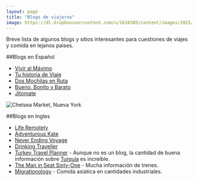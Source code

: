 ```yaml
---
layout: page
title: "Blogs de viajeros"
image: https://dl.dropboxusercontent.com/u/1610385/content/images/2015/05/2015-01-09-15-18-43-1.jpg
---
```


Breve lista de algunos blogs y sitios interesantes para cuestiones de viajes y comida en lejanos paises.

##Blogs en Español
* [Vivir al Máximo](http://viviralmaximo.net/)
* [Tu historia de Viaje](http://tuhistoriadeviaje.com/)
* [Dos Mochilas en Ruta](http://dosmochilasenruta.com/)
* [Bueno, Bonito y Barato](http://buenobonitobarat0.blogspot.com.es)
* [Jitomate](https://jitomate.wordpress.com/)

![Chelsea Market, Nueva York](https://dl.dropboxusercontent.com/u/1610385/content/images/2015/05/2015-01-09-15-18-43.jpg)

##Blogs en Ingles
* [Life Remotely](http://www.liferemotely.com/)
* [Adventurous Kate](http://www.adventurouskate.com/)
* [Never Ending Voyage](http://www.neverendingvoyage.com/)
* [Drinking Traveller](http://drinkingtraveller.com/)
* [Turkey Travel Planner](http://www.turkeytravelplanner.com/) - Aunque no es un blog, la cantidad de buena información sobre [Turquía](/tag/turquia) es increíble.
* [The Man in Seat Sixty-One](http://www.seat61.com/) - Mucha información de trenes.
* [Migrationology](http://migrationology.com/) - Comida asiatica en cantidades industriales.
